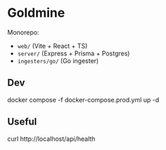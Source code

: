 # Goldmine

Monorepo:
- `web/` (Vite + React + TS)
- `server/` (Express + Prisma + Postgres)
- `ingesters/go/` (Go ingester)

## Dev
docker compose -f docker-compose.prod.yml up -d

## Useful
curl http://localhost/api/health
